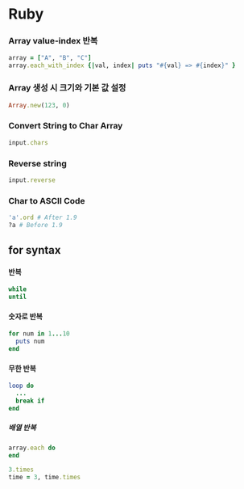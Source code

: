 # Ruby
### Array value-index 반복
```ruby
array = ["A", "B", "C"]
array.each_with_index {|val, index| puts "#{val} => #{index}" }
```

### Array 생성 시 크기와 기본 값 설정
```ruby
Array.new(123, 0)
```

### Convert String to Char Array
```ruby
input.chars
```

### Reverse string
```ruby
input.reverse
```

### Char to ASCII Code
```ruby
'a'.ord # After 1.9
?a # Before 1.9
```

## for syntax
#### 반복
```ruby
while 
until
```

#### 숫자로 반복
```ruby
for num in 1...10
  puts num
end
```

#### 무한 반복
```ruby
loop do
  ...
  break if
end
```

##### 배열 반복
```ruby
array.each do
end
```

```ruby
3.times
time = 3, time.times
```